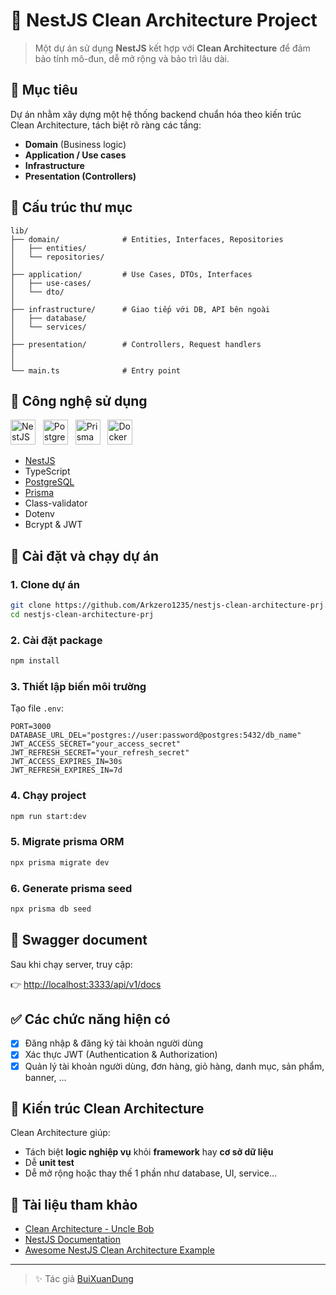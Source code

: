 # 🧱 NestJS Clean Architecture Project

> Một dự án sử dụng **NestJS** kết hợp với **Clean Architecture** để đảm bảo tính mô-đun, dễ mở rộng và bảo trì lâu dài.

## 📌 Mục tiêu

Dự án nhằm xây dựng một hệ thống backend chuẩn hóa theo kiến trúc Clean Architecture, tách biệt rõ ràng các tầng:

- **Domain** (Business logic)
- **Application / Use cases**
- **Infrastructure**
- **Presentation (Controllers)**

## 📁 Cấu trúc thư mục

```
lib/
├── domain/              # Entities, Interfaces, Repositories
│   ├── entities/
│   └── repositories/
│
├── application/         # Use Cases, DTOs, Interfaces
│   ├── use-cases/
│   └── dto/
│
├── infrastructure/      # Giao tiếp với DB, API bên ngoài
│   ├── database/
│   └── services/
│
├── presentation/        # Controllers, Request handlers
│
│
└── main.ts              # Entry point
```

## 🚀 Công nghệ sử dụng
<p align="left">
  <img src="https://nestjs.com/img/logo-small.svg" alt="NestJS" width="40" height="40" marginRight="40"/>
  &nbsp;
  <img src="https://www.postgresql.org/media/img/about/press/elephant.png" alt="PostgreSQL" width="40" height="40" marginRight="40"/>
  &nbsp;
  <img src="https://avatars.githubusercontent.com/u/17219288?s=200&v=4" alt="Prisma" width="40" height="40" marginRight="40"/>
  &nbsp;
  <img src="https://www.docker.com/wp-content/uploads/2022/03/vertical-logo-monochromatic.png" alt="Docker" width="40" height="40" marginRight="40"/>
</p>

- [NestJS](https://nestjs.com/)
- TypeScript
- [PostgreSQL](https://www.postgresql.org/docs/)
- [Prisma](https://www.prisma.io/docs)
- Class-validator
- Dotenv
- Bcrypt & JWT

## 🔧 Cài đặt và chạy dự án

### 1. Clone dự án

```bash
git clone https://github.com/Arkzero1235/nestjs-clean-architecture-prj.git
cd nestjs-clean-architecture-prj
```

### 2. Cài đặt package

```bash
npm install
```

### 3. Thiết lập biến môi trường

Tạo file `.env`:

```env
PORT=3000
DATABASE_URL_DEL="postgres://user:password@postgres:5432/db_name"
JWT_ACCESS_SECRET="your_access_secret"
JWT_REFRESH_SECRET="your_refresh_secret"
JWT_ACCESS_EXPIRES_IN=30s
JWT_REFRESH_EXPIRES_IN=7d
```

### 4. Chạy project

```bash
npm run start:dev
```

### 5. Migrate prisma ORM

```bash
npx prisma migrate dev
```

### 6. Generate prisma seed

```bash
npx prisma db seed
```

## 📄 Swagger document

Sau khi chạy server, truy cập:

👉 [http://localhost:3333/api/v1/docs](http://localhost:3333/api/v1/docs)


## ✅ Các chức năng hiện có

- [x] Đăng nhập & đăng ký tài khoản người dùng
- [x] Xác thực JWT (Authentication & Authorization)
- [x] Quản lý tài khoản người dùng, đơn hàng, giỏ hàng, danh mục, sản phẩm, banner, ...

## 🧠 Kiến trúc Clean Architecture

Clean Architecture giúp:

- Tách biệt **logic nghiệp vụ** khỏi **framework** hay **cơ sở dữ liệu**
- Dễ **unit test**
- Dễ mở rộng hoặc thay thế 1 phần như database, UI, service...

## 📌 Tài liệu tham khảo

- [Clean Architecture - Uncle Bob](https://8thlight.com/blog/uncle-bob/2012/08/13/the-clean-architecture.html)
- [NestJS Documentation](https://docs.nestjs.com/)
- [Awesome NestJS Clean Architecture Example](https://github.com/jmcdo29/clean-nest)

---

> ✨ Tác giả [BuiXuanDung]([https://github.com/your-profile](https://github.com/Arkzero1235))
